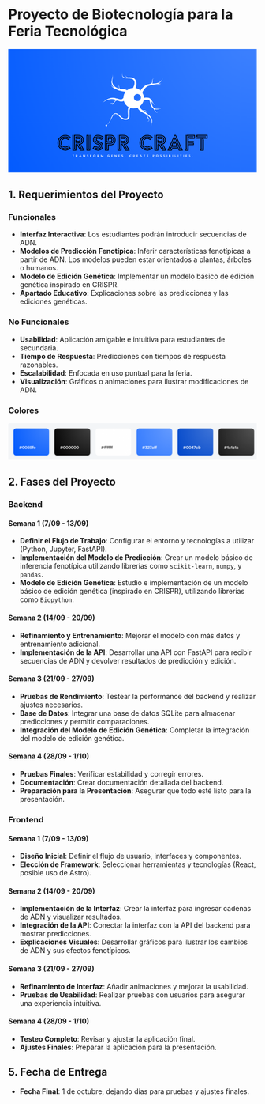 # Proyecto de Biotecnología para la Feria Tecnológica
![alt CRIsPR CRAFT](./assets//logo.png)

## 1. Requerimientos del Proyecto

### Funcionales
- **Interfaz Interactiva**: Los estudiantes podrán introducir secuencias de ADN.
- **Modelos de Predicción Fenotípica**: Inferir características fenotípicas a partir de ADN. Los modelos pueden estar orientados a plantas, árboles o humanos.
- **Modelo de Edición Genética**: Implementar un modelo básico de edición genética inspirado en CRISPR.
- **Apartado Educativo**: Explicaciones sobre las predicciones y las ediciones genéticas.

### No Funcionales
- **Usabilidad**: Aplicación amigable e intuitiva para estudiantes de secundaria.
- **Tiempo de Respuesta**: Predicciones con tiempos de respuesta razonables.
- **Escalabilidad**: Enfocada en uso puntual para la feria.
- **Visualización**: Gráficos o animaciones para ilustrar modificaciones de ADN.

### Colores
![alt colores](.//assets/colores.png)

## 2. Fases del Proyecto

### Backend

#### Semana 1 (7/09 - 13/09)
- **Definir el Flujo de Trabajo**: Configurar el entorno y tecnologías a utilizar (Python, Jupyter, FastAPI).
- **Implementación del Modelo de Predicción**: Crear un modelo básico de inferencia fenotípica utilizando librerías como `scikit-learn`, `numpy`, y `pandas`.
- **Modelo de Edición Genética**: Estudio e implementación de un modelo básico de edición genética (inspirado en CRISPR), utilizando librerías como `Biopython`.

#### Semana 2 (14/09 - 20/09)
- **Refinamiento y Entrenamiento**: Mejorar el modelo con más datos y entrenamiento adicional.
- **Implementación de la API**: Desarrollar una API con FastAPI para recibir secuencias de ADN y devolver resultados de predicción y edición.

#### Semana 3 (21/09 - 27/09)
- **Pruebas de Rendimiento**: Testear la performance del backend y realizar ajustes necesarios.
- **Base de Datos**: Integrar una base de datos SQLite para almacenar predicciones y permitir comparaciones.
- **Integración del Modelo de Edición Genética**: Completar la integración del modelo de edición genética.

#### Semana 4 (28/09 - 1/10)
- **Pruebas Finales**: Verificar estabilidad y corregir errores.
- **Documentación**: Crear documentación detallada del backend.
- **Preparación para la Presentación**: Asegurar que todo esté listo para la presentación.

### Frontend

#### Semana 1 (7/09 - 13/09)
- **Diseño Inicial**: Definir el flujo de usuario, interfaces y componentes.
- **Elección de Framework**: Seleccionar herramientas y tecnologías (React, posible uso de Astro).

#### Semana 2 (14/09 - 20/09)
- **Implementación de la Interfaz**: Crear la interfaz para ingresar cadenas de ADN y visualizar resultados.
- **Integración de la API**: Conectar la interfaz con la API del backend para mostrar predicciones.
- **Explicaciones Visuales**: Desarrollar gráficos para ilustrar los cambios de ADN y sus efectos fenotípicos.

#### Semana 3 (21/09 - 27/09)
- **Refinamiento de Interfaz**: Añadir animaciones y mejorar la usabilidad.
- **Pruebas de Usabilidad**: Realizar pruebas con usuarios para asegurar una experiencia intuitiva.

#### Semana 4 (28/09 - 1/10)
- **Testeo Completo**: Revisar y ajustar la aplicación final.
- **Ajustes Finales**: Preparar la aplicación para la presentación.

## 5. Fecha de Entrega
- **Fecha Final**: 1 de octubre, dejando días para pruebas y ajustes finales.

